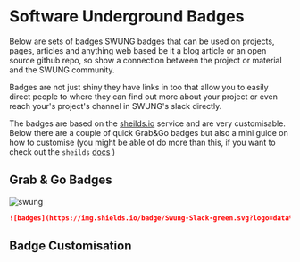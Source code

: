 # Software Underground Badges

Below are sets of badges SWUNG badges that can be used on projects, pages, articles and anything web based be it a blog article or an open source github repo, so show a connection between the project or material and the SWUNG community.

Badges are not just shiny they have links in too that allow you to easily direct people to where they can find out more about your project or even reach your's project's channel in SWUNG's slack directly. 

The badges are based on the [sheilds.io]() service and are very customisable. Below there are a couple of quick Grab&Go badges but also a mini guide on how to customise (you might be able ot do more than this, if you want to check out the `sheilds` [docs]() )


## Grab & Go Badges

![swung](https://img.shields.io/badge/Swung-Slack-green.svg?logo=data%3Aimage%2Fpng%3Bbase64%2CiVBORw0KGgoAAAANSUhEUgAAABoAAAAaCAYAAACpSkzOAAAABmJLR0QA%2FwD%2FAP%2BgvaeTAAAACXBIWXMAAA7DAAAOwwHHb6hkAAAAB3RJTUUH5AYaFSENGSa5qgAABmZJREFUSMeFlltsVNcVhr%2B1z5m7Zzy%2BxaBwcQrGQOpgCAkKtSBQIqJepKhPBULpQ6sKBVWVKqXtSy%2BR0qYXqa2qRmlDCzjBEZGKUCK1TWqlNiGIEKDQBtf4Fki4OIxnxrex53LOXn2YwbjEtOvlHG3tvX%2Btf%2B21%2Fl%2BYJ1QVEbn1vwLYBWwCVgG1lW0ZoA%2FoAQ6LSP%2BdZ%2BeGzAMiIqK%2Bem0GpxNYVeBj3j2b4NCfM2QnfAAaa11al4fZuCZK24owQJ9v%2BbLryIVbd9wVSNUaEWNVtQPYfXHmAD0T32ZJeBM1Q8d0zzMDUpMwAFgLJU%2BxClURw9NfqedLWxMAHSKyR1WNiNhPAM0B6c%2FbdPORTLuOeUMSNkmMBHgyeo32bwwRDMh8bDM%2BZVl0j6uvPrdYknFnSESWzwUzt%2BkyVlUHx7zh5j%2BmPkXBjosjLkWdominiMQ%2BoiEZxuq8OFRXGXJ5K5%2Fde5nha8VlqjooIlZVBcBUiqeqemjGppd1ptfhSpS8pmmN7GVf4whPNY4Di9m%2BMcR03nK3sBbCQeFbv7gBsExVOyp3l6nz1VtjcM4fTK3Uok5IXtPsrHuPevcBXk8d4dWPX6I%2BsIB9wf1s%2B2Y%2FVbFynUIBIeDeplIECiXl5Iv3kbLogogRgbWukfNumT%2FnlYszBxj3hwXg0cQvqXcfYNu5tVyYPE%2B1G8dXn%2BfW72fH49U8sSlOPGr4SccoF4cKs3WzFrY%2BFCMUNmz%2Ba0aeWR1l15JwJ7DaVPpk1YnJ7xIxtQRNjDXRvTx%2F9ef0Tl0g6SYQhAlvmkH%2Fgv74qUaiTSG8ewJ0%2FGgRK5aG8Cts5ouWDa1RxoDRovK9i9MAq1S12QA7b5ROUdBxBIeQ1ACG49m%2FEXPis7Qk3ChHbx6Qw1dgXVeWB7uyDOctP%2Fx6w2zdrIVIyFCyiq8wXlJOZzyAXQbY%2FGGhC8EAilJ%2BVg7ufxU6IAHeSvewfQEadiDuCr%2B6NE1LU4hwUFAF1xFGRkvEjVDlgiPwVqoEsNkAq0ZKp3EIYrFM2xGm7Uc8u%2FzXjHkTmHIHoCiDM73E3IIsDCtRV3gn7QHQ0hTCt0ooKLw%2FWCAM1AcNISOcHSsBrDRAbc7eQMQBFFciHM18kaZIMz3r%2F0HO5mazytsiw%2FmTtCYiGGCkQlltwkEVjMDVmyUA6oIGR%2BDGjAWoM3f2giHAhH%2BFI5nPsDrWxqWNE9S4tUz5k1S7cQ5df4k9S6qY9JRipXtr4w5WQYH0eHkWrqxy8FTn3AvpmFmIqj%2B76EiQjNfHH1JNWFKc3vABj9V9npw%2FRXfmBNsaoTRnRAQDAgqqMJr1KBWUtUmHaR8WRgzAqAH6FgYexqd4R2Yuns5wcLSFK4U36bj%2FdbbUbGdoZoCi3uS%2Bqtt73TlNWygpqXGfZTGXnKesrwkA9BmgZ0noMZT5R0tQ4hzLfo4rhS46W%2F%2BCAn3T7%2BhDySiWMl2RkHArP8dAesKjPixYVbbUBwB6DHB4QWADIamuHPtkhE0t3ZP7ANhe9zgvXP2dfK0pymRJmQLiEYNW6mEVljYGuDzlkwwaHq51AQ4bERkAetvjP2XCT6H480AJeZsB4N7QYt7OnuSROtRXJV2wNNS4qIJvlbUtERJxhxcv5%2FlNWwygV0QGyzKBv%2FP%2ByFfZXf%2ButoR3UuXcS95mKNgxSjpN3qZZFHwUgFPjx5n2c9wo9ktrtcOZtMeWB2NEw4b2thivPLuIS1M%2BAzmrTy4O4ys7Zv1B5fsnVdWCr7PxYf7vej73ex2YeU1VVY9nu7ShG63vRo%2Fe%2FK1%2B518FbXkjo3OjO1XU2LFRzRZ9VdWDczFQ1VsCOHgpd1G%2FcG6jHrj2vPbn%2BjVdHNfr%2BRH92eXva2MPuvxEQpe%2BHdEnzm%2FQf4%2BrRo%2BldMUbGd393oS2dWU0cDSlw1OequrALVG9Q8rLsquqg2OlzLL2Myu1N5eShgB4CjEnSMSJYrX8Oj0t8UH7NMnX0iSDwmhBWRl3tKs9IcmgGRSRZqtqzFwpL4uWWKvWiMjyZKC24%2F1HbsrLn95Pwk3gCpS0yIw%2Fg6clPC2RLc3QmzvJupoARQsvrItxZmtSkkFz6E6Q%2F2m3PFta44jbCaw%2BO3GK7uybnJs8xfXC1fLYCdTz9NIfsCS0mYVhAHp9ZYdr5J%2F%2F127dxUA2AzuBzRUDWVfZlq4YyG6gs9ImdzWQ%2FwFNRlgCFdG5bAAAAABJRU5ErkJggg%3D%3D&link=https://softwareunderground.org/&link=https://swung.slack.com/)



```markdown
![badges](https://img.shields.io/badge/Swung-Slack-green.svg?logo=data%3Aimage%2Fpng%3Bbase64%2CiVBORw0KGgoAAAANSUhEUgAAABoAAAAaCAYAAACpSkzOAAAABmJLR0QA%2FwD%2FAP%2BgvaeTAAAACXBIWXMAAA7DAAAOwwHHb6hkAAAAB3RJTUUH5AYaFSENGSa5qgAABmZJREFUSMeFlltsVNcVhr%2B1z5m7Zzy%2BxaBwcQrGQOpgCAkKtSBQIqJepKhPBULpQ6sKBVWVKqXtSy%2BR0qYXqa2qRmlDCzjBEZGKUCK1TWqlNiGIEKDQBtf4Fki4OIxnxrex53LOXn2YwbjEtOvlHG3tvX%2Btf%2B21%2Fl%2BYJ1QVEbn1vwLYBWwCVgG1lW0ZoA%2FoAQ6LSP%2BdZ%2BeGzAMiIqK%2Bem0GpxNYVeBj3j2b4NCfM2QnfAAaa11al4fZuCZK24owQJ9v%2BbLryIVbd9wVSNUaEWNVtQPYfXHmAD0T32ZJeBM1Q8d0zzMDUpMwAFgLJU%2BxClURw9NfqedLWxMAHSKyR1WNiNhPAM0B6c%2FbdPORTLuOeUMSNkmMBHgyeo32bwwRDMh8bDM%2BZVl0j6uvPrdYknFnSESWzwUzt%2BkyVlUHx7zh5j%2BmPkXBjosjLkWdominiMQ%2BoiEZxuq8OFRXGXJ5K5%2Fde5nha8VlqjooIlZVBcBUiqeqemjGppd1ptfhSpS8pmmN7GVf4whPNY4Di9m%2BMcR03nK3sBbCQeFbv7gBsExVOyp3l6nz1VtjcM4fTK3Uok5IXtPsrHuPevcBXk8d4dWPX6I%2BsIB9wf1s%2B2Y%2FVbFynUIBIeDeplIECiXl5Iv3kbLogogRgbWukfNumT%2FnlYszBxj3hwXg0cQvqXcfYNu5tVyYPE%2B1G8dXn%2BfW72fH49U8sSlOPGr4SccoF4cKs3WzFrY%2BFCMUNmz%2Ba0aeWR1l15JwJ7DaVPpk1YnJ7xIxtQRNjDXRvTx%2F9ef0Tl0g6SYQhAlvmkH%2Fgv74qUaiTSG8ewJ0%2FGgRK5aG8Cts5ouWDa1RxoDRovK9i9MAq1S12QA7b5ROUdBxBIeQ1ACG49m%2FEXPis7Qk3ChHbx6Qw1dgXVeWB7uyDOctP%2Fx6w2zdrIVIyFCyiq8wXlJOZzyAXQbY%2FGGhC8EAilJ%2BVg7ufxU6IAHeSvewfQEadiDuCr%2B6NE1LU4hwUFAF1xFGRkvEjVDlgiPwVqoEsNkAq0ZKp3EIYrFM2xGm7Uc8u%2FzXjHkTmHIHoCiDM73E3IIsDCtRV3gn7QHQ0hTCt0ooKLw%2FWCAM1AcNISOcHSsBrDRAbc7eQMQBFFciHM18kaZIMz3r%2F0HO5mazytsiw%2FmTtCYiGGCkQlltwkEVjMDVmyUA6oIGR%2BDGjAWoM3f2giHAhH%2BFI5nPsDrWxqWNE9S4tUz5k1S7cQ5df4k9S6qY9JRipXtr4w5WQYH0eHkWrqxy8FTn3AvpmFmIqj%2B76EiQjNfHH1JNWFKc3vABj9V9npw%2FRXfmBNsaoTRnRAQDAgqqMJr1KBWUtUmHaR8WRgzAqAH6FgYexqd4R2Yuns5wcLSFK4U36bj%2FdbbUbGdoZoCi3uS%2Bqtt73TlNWygpqXGfZTGXnKesrwkA9BmgZ0noMZT5R0tQ4hzLfo4rhS46W%2F%2BCAn3T7%2BhDySiWMl2RkHArP8dAesKjPixYVbbUBwB6DHB4QWADIamuHPtkhE0t3ZP7ANhe9zgvXP2dfK0pymRJmQLiEYNW6mEVljYGuDzlkwwaHq51AQ4bERkAetvjP2XCT6H480AJeZsB4N7QYt7OnuSROtRXJV2wNNS4qIJvlbUtERJxhxcv5%2FlNWwygV0QGyzKBv%2FP%2ByFfZXf%2ButoR3UuXcS95mKNgxSjpN3qZZFHwUgFPjx5n2c9wo9ktrtcOZtMeWB2NEw4b2thivPLuIS1M%2BAzmrTy4O4ys7Zv1B5fsnVdWCr7PxYf7vej73ex2YeU1VVY9nu7ShG63vRo%2Fe%2FK1%2B518FbXkjo3OjO1XU2LFRzRZ9VdWDczFQ1VsCOHgpd1G%2FcG6jHrj2vPbn%2BjVdHNfr%2BRH92eXva2MPuvxEQpe%2BHdEnzm%2FQf4%2BrRo%2BldMUbGd393oS2dWU0cDSlw1OequrALVG9Q8rLsquqg2OlzLL2Myu1N5eShgB4CjEnSMSJYrX8Oj0t8UH7NMnX0iSDwmhBWRl3tKs9IcmgGRSRZqtqzFwpL4uWWKvWiMjyZKC24%2F1HbsrLn95Pwk3gCpS0yIw%2Fg6clPC2RLc3QmzvJupoARQsvrItxZmtSkkFz6E6Q%2F2m3PFta44jbCaw%2BO3GK7uybnJs8xfXC1fLYCdTz9NIfsCS0mYVhAHp9ZYdr5J%2F%2F127dxUA2AzuBzRUDWVfZlq4YyG6gs9ImdzWQ%2FwFNRlgCFdG5bAAAAABJRU5ErkJggg%3D%3D&link=https://softwareunderground.org/&link=https://swung.slack.com/)
```

## Badge Customisation













